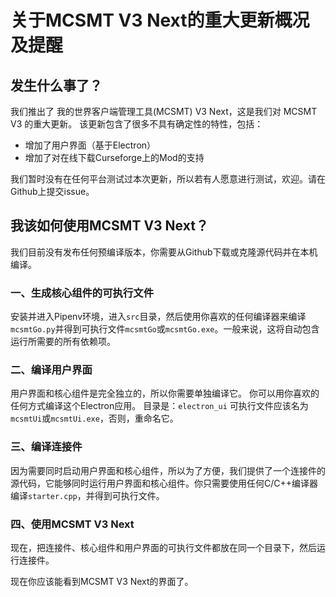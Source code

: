 # 关于MCSMT V3 Next的重大更新概况及提醒

## 发生什么事了？

我们推出了 我的世界客户端管理工具(MCSMT) V3 Next，这是我们对 MCSMT V3 的重大更新。
该更新包含了很多不具有确定性的特性，包括：
- 增加了用户界面（基于Electron）
- 增加了对在线下载Curseforge上的Mod的支持

我们暂时没有在任何平台测试过本次更新，所以若有人愿意进行测试，欢迎。请在Github上提交issue。

## 我该如何使用MCSMT V3 Next？

我们目前没有发布任何预编译版本，你需要从Github下载或克隆源代码并在本机编译。

### 一、生成核心组件的可执行文件

安装并进入Pipenv环境，进入`src`目录，然后使用你喜欢的任何编译器来编译`mcsmtGo.py`并得到可执行文件`mcsmtGo`或`mcsmtGo.exe`。一般来说，这将自动包含运行所需要的所有依赖项。

### 二、编译用户界面

用户界面和核心组件是完全独立的，所以你需要单独编译它。
你可以用你喜欢的任何方式编译这个Electron应用。
目录是：`electron_ui`
可执行文件应该名为`mcsmtUi`或`mcsmtUi.exe`，否则，重命名它。

### 三、编译连接件

因为需要同时启动用户界面和核心组件，所以为了方便，我们提供了一个连接件的源代码，它能够同时运行用户界面和核心组件。你只需要使用任何C/C++编译器编译`starter.cpp`，并得到可执行文件。

### 四、使用MCSMT V3 Next

现在，把连接件、核心组件和用户界面的可执行文件都放在同一个目录下，然后运行连接件。

现在你应该能看到MCSMT V3 Next的界面了。

